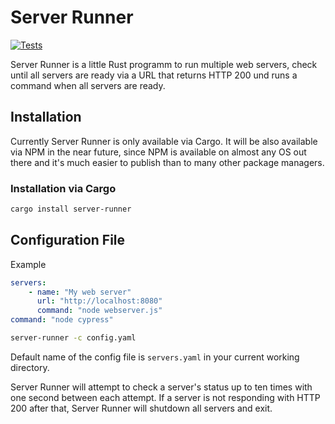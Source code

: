 # Server Runner

[![Tests](https://github.com/webcodr/server-runner/actions/workflows/test.yml/badge.svg)](https://github.com/webcodr/server-runner/actions/workflows/test.yml)

Server Runner is a little Rust programm to run multiple web servers, check until all servers are ready via a URL that returns HTTP 200 und runs a command when all servers are ready.

## Installation

Currently Server Runner is only available via Cargo. It will be also available
via NPM in the near future, since NPM is available on almost any OS out there
and it's much easier to publish than to many other package managers.

### Installation via Cargo

~~~ sh
cargo install server-runner
~~~

## Configuration File

Example

~~~ yaml
servers:
    - name: "My web server"
      url: "http://localhost:8080"
      command: "node webserver.js"
command: "node cypress"
~~~

~~~ sh
server-runner -c config.yaml
~~~

Default name of the config file is `servers.yaml` in your current working directory.

Server Runner will attempt to check a server's status up to ten times with one second between each attempt. If a server is not responding with HTTP 200 after that, Server Runner will shutdown all servers and exit. 
